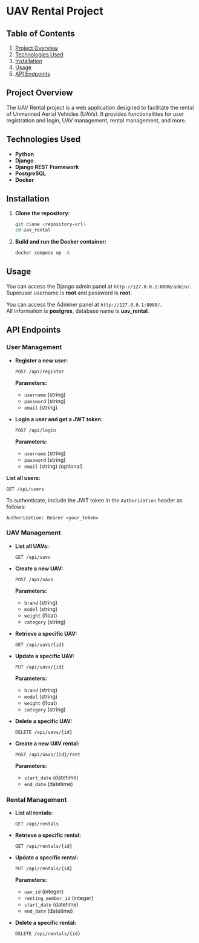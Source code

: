 # UAV Rental Project

## Table of Contents

1. [Project Overview](#project-overview)
2. [Technologies Used](#technologies-used)
3. [Installation](#installation)
4. [Usage](#usage)
5. [API Endpoints](#api-endpoints)

## Project Overview

The UAV Rental project is a web application designed to facilitate the rental of Unmanned Aerial Vehicles (UAVs). It provides functionalities for user registration and login, UAV management, rental management, and more.

## Technologies Used

- **Python**
- **Django**
- **Django REST Framework**
- **PostgreSQL**
- **Docker**

## Installation

1. **Clone the repository:**
   ```bash
   git clone <repository-url>
   cd uav_rental
   ```

2. **Build and run the Docker container:**
   ```bash
   docker compose up -d
   ```

## Usage

You can access the Django admin panel at `http://127.0.0.1:8000/admin/`. <br>
Superuser username is **root** and password is **root**.

You can access the Adminer panel at `http://127.0.0.1:8080/`. <br>
All information is **postgres**, database name is **uav_rental**.

## API Endpoints

### User Management

- **Register a new user:**
  ```
  POST /api/register
  ```
  **Parameters:**
  - `username` (string)
  - `password` (string)
  - `email` (string)

- **Login a user and get a JWT token:**
  ```
  POST /api/login
  ```
  **Parameters:**
  - `username` (string)
  - `password` (string)
  - `email` (string) (optional)

**List all users:**
  ```
  GET /api/users
  ```

To authenticate, include the JWT token in the `Authorization` header as follows:
```
Authorization: Bearer <your_token>
```

### UAV Management

- **List all UAVs:**
  ```
  GET /api/uavs
  ```

- **Create a new UAV:**
  ```
  POST /api/uavs
  ```
  **Parameters:**
  - `brand` (string)
  - `model` (string)
  - `weight` (float)
  - `category` (string)

- **Retrieve a specific UAV:**
  ```
  GET /api/uavs/{id}
  ```

- **Update a specific UAV:**
  ```
  PUT /api/uavs/{id}
  ```
  **Parameters:**
  - `brand` (string)
  - `model` (string)
  - `weight` (float)
  - `category` (string)

- **Delete a specific UAV:**
  ```
  DELETE /api/uavs/{id}
  ```

- **Create a new UAV rental:**
  ```
  POST /api/uavs/{id}/rent
  ```
  **Parameters:**
  - `start_date` (datetime)
  - `end_date` (datetime)

### Rental Management

- **List all rentals:**
  ```
  GET /api/rentals
  ```

- **Retrieve a specific rental:**
  ```
  GET /api/rentals/{id}
  ```

- **Update a specific rental:**
  ```
  PUT /api/rentals/{id}
  ```
  **Parameters:**
  - `uav_id` (integer)
  - `renting_member_id` (integer)
  - `start_date` (datetime)
  - `end_date` (datetime)

- **Delete a specific rental:**
  ```
  DELETE /api/rentals/{id}
  ```